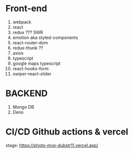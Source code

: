 # Front-end
1. webpack
2. react
3. redux ??? SWR
4. emotion aka styled-components
5. react-router-dom 
6. redux-thunk ??
7. axios
8. typescript
9. google maps typescript
10. react-hooks-form
11. swiper-react-slider

# BACKEND 
1. Mongo DB
2. Deno

# CI/CD Github actions & vercel
stage: https://photo-mvp-dubstr11.vercel.app/





